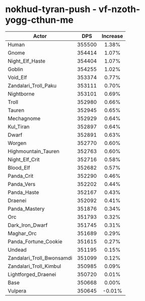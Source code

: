 # nokhud-tyran-push - vf-nzoth-yogg-cthun-me
| Actor | DPS | Increase |
|---|:---:|:---:|
|Human|355500|1.38%|
|Gnome|354414|1.07%|
|Night_Elf_Haste|354404|1.07%|
|Goblin|354255|1.02%|
|Void_Elf|353374|0.77%|
|Zandalari_Troll_Paku|353111|0.70%|
|Nightborne|353101|0.69%|
|Troll|352980|0.66%|
|Tauren|352945|0.65%|
|Mechagnome|352929|0.64%|
|Kul_Tiran|352897|0.64%|
|Dwarf|352891|0.63%|
|Worgen|352770|0.60%|
|Highmountain_Tauren|352763|0.60%|
|Night_Elf_Crit|352716|0.58%|
|Blood_Elf|352682|0.57%|
|Panda_Crit|352290|0.46%|
|Panda_Vers|352202|0.44%|
|Panda_Haste|352167|0.43%|
|Draenei|352092|0.41%|
|Panda_Mastery|351876|0.34%|
|Orc|351793|0.32%|
|Dark_Iron_Dwarf|351745|0.31%|
|Maghar_Orc|351689|0.29%|
|Panda_Fortune_Cookie|351615|0.27%|
|Undead|351195|0.15%|
|Zandalari_Troll_Bwonsamdi|351099|0.12%|
|Zandalari_Troll_Kimbul|350985|0.09%|
|Lightforged_Draenei|350720|0.01%|
|Base|350668|0.00%|
|Vulpera|350645|-0.01%|
